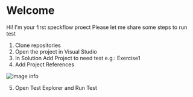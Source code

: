 # Welcome


Hi! I'm your first speckflow proect
Please let me share some steps to run test

1. Clone repositories 
2. Open the project in Visual Studio
3. In Solution Add Project  to need test  e.g.: Exercise1 
4. Add Project References 

![image info](C:\Users\mary.luna\Desktop\2023-09-21_11-38-20.png)

5. Open Test Explorer and Run Test   


